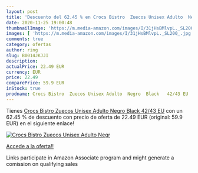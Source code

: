 ```yaml
---
layout: post
title: 'Descuento del 62.45 % en Crocs Bistro  Zuecos Unisex Adulto  Negr'
date: 2020-11-25 19:00:48
thumbnailImage: 'https://m.media-amazon.com/images/I/31jHsBMlvpL._SL200_.jpg'
images: [ 'https://m.media-amazon.com/images/I/31jHsBMlvpL._SL200_.jpg' ]
comments: true
category: ofertas
author: ring
slug: B0014JKJJI
description:
actualPrice: 22.49 EUR
currency: EUR
price: 22.49
comparePrice: 59.9 EUR
inStock: true
prodname: Crocs Bistro  Zuecos Unisex Adulto  Negro  Black   42/43 EU
---
```


Tienes [Crocs Bistro  Zuecos Unisex Adulto  Negro  Black   42/43 EU](https://www.amazon.es/dp/B0014JKJJI/?tag=tolees-21) con un 62.45 % de descuento con precio de oferta de 22.49 EUR (original: 59.9 EUR) en el siguiente enlace!

[![Crocs Bistro  Zuecos Unisex Adulto  Negr](https://m.media-amazon.com/images/I/31jHsBMlvpL._SL200_.jpg)](https://www.amazon.es/dp/B0014JKJJI/?tag=tolees-21)

[Accede a la oferta!!](https://www.amazon.es/dp/B0014JKJJI/?tag=tolees-21)

Links participate in Amazon Associate program and might generate a comission on qualifying sales


